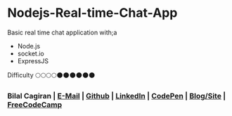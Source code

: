# Nodejs-Real-time-Chat-App
Basic real time chat application with;a
* Node.js 
* socket.io
* ExpressJS

Difficulty :full_moon::full_moon::full_moon::full_moon::new_moon::new_moon::new_moon::new_moon::new_moon::new_moon:

### Bilal Cagiran  | [E-Mail](mailto:bcagiran@hotmail.com) | [Github](https://github.com/extwiii/) | [LinkedIn](https://linkedin.com/in/bilalcagiran) | [CodePen](http://codepen.io/extwiii/) | [Blog/Site](http://bilalcagiran.com) | [FreeCodeCamp](https://www.freecodecamp.com/extwiii) 


